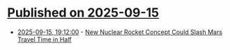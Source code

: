 # [Published on 2025-09-15](index.md)

* [2025-09-15, 19:12:00](https://soylentnews.org/article.pl?sid=25/09/15/1213242&from=rss) - [New Nuclear Rocket Concept Could Slash Mars Travel Time in Half](https://soylentnews.org/article.pl?sid=25/09/15/1213242&from=rss)

